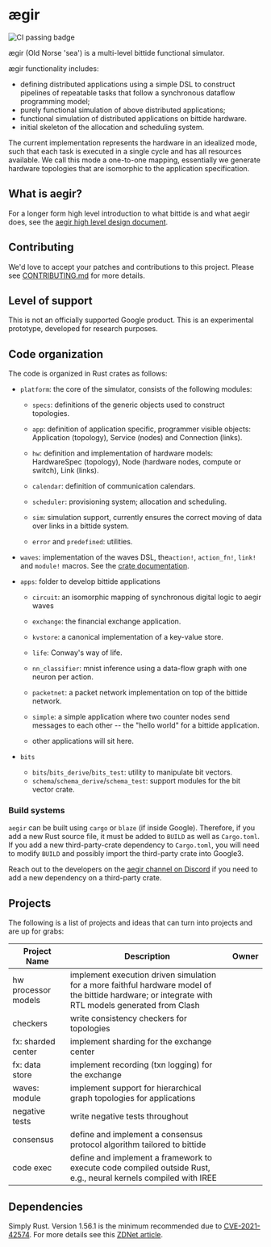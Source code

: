 # ægir

![](https://github.com/bittide/aegir/actions/workflows/rust.yml/badge.svg "CI passing badge")

ægir (Old Norse 'sea') is a multi-level bittide functional simulator.

ægir functionality includes:
- defining distributed applications using a simple DSL to construct
  pipelines of repeatable tasks that follow a synchronous dataflow
  programming model;
- purely functional simulation of above distributed applications;
- functional simulation of distributed applications on bittide hardware.
- initial skeleton of the allocation and scheduling system.

The current implementation represents the hardware in an idealized mode,
such that each task is executed in a single cycle and has all resources
available. We call this mode a one-to-one mapping, essentially we generate
hardware topologies that are isomorphic to the application specification.

## What is aegir?

For a longer form high level introduction to what bittide is and what aegir does, see the [aegir high level design document](DESIGN.md).

## Contributing

We'd love to accept your patches and contributions to this project.
Please see [CONTRIBUTING.md](CONTRIBUTING.md) for more details.

## Level of support

This is not an officially supported Google product.
This is an experimental prototype, developed for research purposes.

## Code organization

The code is organized in Rust crates as follows:

- `platform`: the core of the simulator, consists of the following modules:

  - `specs`: definitions of the generic objects used to construct
    topologies.

  - `app`: definition of application specific, programmer visible objects:
    Application (topology), Service (nodes) and Connection (links).

  - `hw`: definition and implementation of hardware models: HardwareSpec
    (topology), Node (hardware nodes, compute or switch), Link (links).

  - `calendar`: definition of communication calendars.

  - `scheduler`: provisioning system; allocation and scheduling.

  - `sim`: simulation support, currently ensures the correct moving of data
    over links in a bittide system.

  - `error` and `predefined`: utilities.

- `waves`: implementation of the waves DSL, the`action!`, `action_fn!`,
  `link!` and `module!` macros. See the [crate
  documentation](waves/src/lib.rs).


- `apps`: folder to develop bittide applications

  - `circuit`: an isomorphic mapping of synchronous digital logic to aegir waves

  - `exchange`: the financial exchange application.

  - `kvstore`: a canonical implementation of a key-value store.

  - `life`: Conway's way of life.

  - `nn_classifier`: mnist inference using a data-flow graph with one neuron
    per action.

  - `packetnet`: a packet network implementation on top of the bittide network.

  - `simple`: a simple application where two counter nodes send messages to each other -- the
    "hello world" for a bittide application.

  - other applications will sit here.

- `bits`

  - `bits`/`bits_derive`/`bits_test`: utility to manipulate bit vectors.
  - `schema`/`schema_derive`/`schema_test`: support modules for the bit vector
  crate.

### Build systems

`aegir` can be built using `cargo` or `blaze` (if inside Google).
Therefore, if you add a new Rust source file, it must be added to `BUILD` as
well as `Cargo.toml`. If you add a new third-party-crate dependency to
`Cargo.toml`, you will need to modify `BUILD` and possibly
import the third-party crate into Google3.

Reach out to the developers on the
[aegir channel on Discord](https://discord.gg/HcVJK4ngEb) if you need to add
a new dependency on a third-party crate.

## Projects

The following is a list of projects and ideas that can turn into
projects and are up for grabs:

| Project Name | Description | Owner|
-------------- | ----------- | -----
| hw processor models | implement execution driven simulation for a more faithful hardware model of the bittide hardware; or integrate with RTL models generated from Clash | |
| checkers           | write consistency checkers for topologies| |
| fx: sharded center | implement sharding for the exchange center | |
| fx: data store     | implement recording (txn logging) for the exchange | |
| waves: module   | implement support for hierarchical graph topologies for applications | |
| negative tests     | write negative tests throughout | |
| consensus          | define and implement a consensus protocol algorithm tailored to bittide |  |
| code exec          | define and implement a framework to execute code compiled outside Rust, e.g., neural kernels compiled with IREE | |


## Dependencies

Simply Rust. Version 1.56.1 is the minimum recommended due to
[CVE-2021-42574](https://nvd.nist.gov/vuln/detail/CVE-2021-42574). For
more details see this [ZDNet
article](https://www.zdnet.com/article/this-sneaky-trick-could-allow-attackers-to-hide-invisible-vulnerabilities-in-code/).
